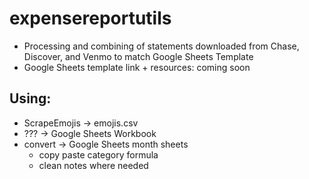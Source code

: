 # expensereportutils
* Processing and combining of statements downloaded from Chase, Discover, and Venmo to match Google Sheets Template
* Google Sheets template link + resources: coming soon

## Using:
* ScrapeEmojis -> emojis.csv
* ??? -> Google Sheets Workbook
* convert -> Google Sheets month sheets
  * copy paste category formula
  * clean notes where needed
